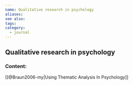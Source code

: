 ```yaml
---
name: Qualitative research in psychology
aliases:
see also:
tags:
category:
  - journal
---
```


## Qualitative research in psychology

### Content:
[[@Braun2006-my|Using Thematic Analysis In Psychology]]